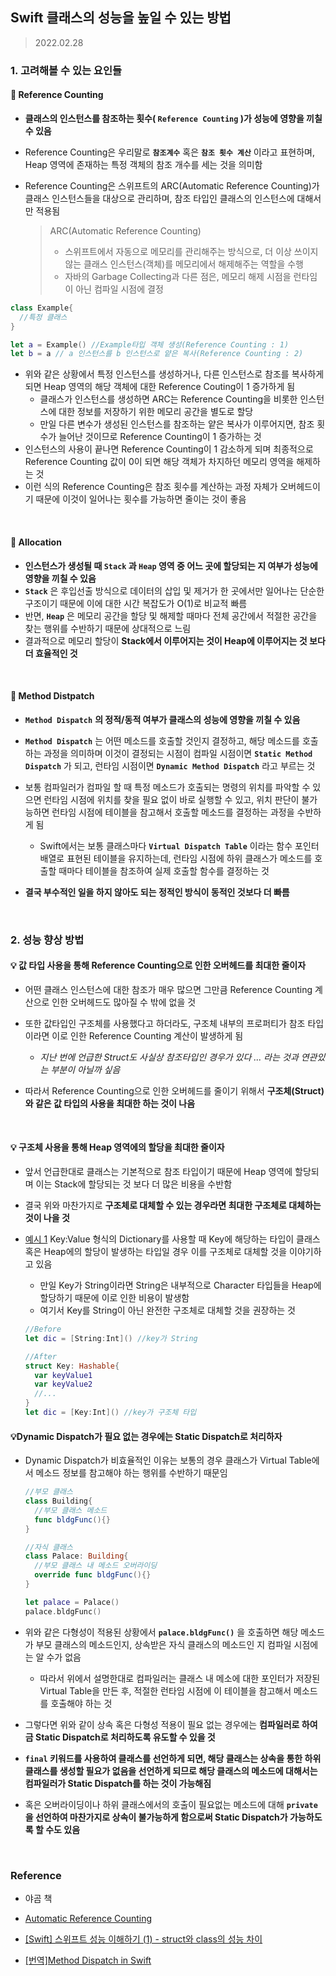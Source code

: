 ## Swift 클래스의 성능을 높일 수 있는 방법

> 2022.02.28

### 1.  고려해볼 수 있는 요인들

#### 🔎 Reference Counting

- __클래스의 인스턴스를 참조하는 횟수( `Reference Counting` )가 성능에 영향을 끼칠 수 있음__

- Reference Counting은 우리말로 __`참조계수`__ 혹은 __`참조 횟수 계산`__ 이라고 표현하며, Heap 영역에 존재하는 특정 객체의 참조 개수를 세는 것을 의미함

- Reference Counting은 스위프트의 ARC(Automatic Reference Counting)가 클래스 인스턴스들을 대상으로 관리하며, 참조 타입인 클래스의 인스턴스에 대해서만 적용됨 

  > ARC(Automatic Reference Counting)
  >
  > - 스위프트에서 자동으로 메모리를 관리해주는 방식으로,  더 이상 쓰이지 않는 클래스 인스턴스(객체)를 메모리에서 해제해주는 역할을 수행
  > - 자바의 Garbage Collecting과 다른 점은, 메모리 해제 시점을 런타임이 아닌 컴파일 시점에 결정

```swift
class Example{
  //특정 클래스
}

let a = Example() //Example타입 객체 생성(Reference Counting : 1)
let b = a // a 인스턴스를 b 인스턴스로 얕은 복사(Reference Counting : 2)
```

- 위와 같은 상황에서 특정 인스턴스를 생성하거나, 다른 인스턴스로 참조를 복사하게 되면 Heap 영역의 해당 객체에 대한 Reference Couting이 1 증가하게 됨
  - 클래스가 인스턴스를 생성하면 ARC는 Reference Counting을 비롯한 인스턴스에 대한 정보를 저장하기 위한 메모리 공간을 별도로 할당
  - 만일 다른 변수가 생성된 인스턴스를 참조하는 얕은 복사가 이루어지면, 참조 횟수가 늘어난 것이므로 Reference Counting이 1 증가하는 것
- 인스턴스의 사용이 끝나면 Reference Counting이 1 감소하게 되며 최종적으로 Reference Counting 값이 0이 되면 해당 객체가 차지하던 메모리 영역을 해제하는 것 
- 이런 식의 Reference Counting은 참조 횟수를 계산하는 과정 자체가 오버헤드이기 때문에 이것이 일어나는 횟수를 가능하면 줄이는 것이 좋음

​    

#### 🔎 Allocation

- __인스턴스가 생성될 때 `Stack` 과 `Heap` 영역 중 어느 곳에 할당되는 지 여부가 성능에 영향을 끼칠 수 있음__
- __`Stack`__ 은 후입선출 방식으로 데이터의 삽입 및 제거가 한 곳에서만 일어나는 단순한 구조이기 때문에 이에 대한 시간 복잡도가 O(1)로 비교적 빠름
- 반면, __`Heap`__ 은 메모리 공간을 할당 및 해제할 때마다 전체 공간에서 적절한 공간을 찾는 행위를 수반하기 때문에 상대적으로 느림
- 결과적으로 메모리 할당이 __Stack에서 이루어지는 것이 Heap에 이루어지는 것 보다 더 효율적인 것__

​     

#### 🔎 Method Distpatch

- __`Method Dispatch`__ __의 정적/동적 여부가 클래스의 성능에 영향을 끼칠 수 있음__

- __`Method Dispatch`__ 는 어떤 메소드를 호출할 것인지 결정하고, 해당 메소드를 호출하는 과정을 의미하며 이것이 결정되는 시점이 컴파일 시점이면 __`Static Method Dispatch`__ 가 되고, 런타임 시점이면 __`Dynamic Method Dispatch`__ 라고 부르는 것
- 보통 컴파일러가 컴파일 할 때 특정 메소드가 호출되는 명령의 위치를 파악할 수 있으면 런타임 시점에 위치를 찾을 필요 없이 바로 실행할 수 있고, 위치 판단이 불가능하면 런타임 시점에 테이블을 참고해서 호출할 메소드를 결정하는 과정을 수반하게 됨
  - Swift에서는 보통 클래스마다 __`Virtual Dispatch Table`__ 이라는 함수 포인터 배열로 표현된 테이블을 유지하는데, 런타임 시점에 하위 클래스가 메소드를 호출할 때마다 테이블을 참조하여 실제 호출할 함수를 결정하는 것
- __결국 부수적인 일을 하지 않아도 되는 정적인 방식이 동적인 것보다 더 빠름__

​    

### 2. 성능 향상 방법

#### 💡 값 타입 사용을 통해 Reference Counting으로 인한 오버헤드를 최대한 줄이자

- 어떤 클래스 인스턴스에 대한 참조가 매우 많으면 그만큼 Reference Counting 계산으로 인한 오버헤드도 많아질 수 밖에 없을 것
- 또한 값타입인 구조체를 사용했다고 하더라도, 구조체 내부의 프로퍼티가 참조 타입이라면 이로 인한 Reference Counting 계산이 발생하게 됨
  - *지난 번에 언급한 Struct도 사실상 참조타입인 경우가 있다 ... 라는 것과 연관있는 부분이 아닐까 싶음*

- 따라서 Reference Counting으로 인한 오버헤드를 줄이기 위해서 __구조체(Struct)와 같은 값 타입의 사용을 최대한 하는 것이 나음__

​    

#### 💡 구조체 사용을 통해 Heap 영역에의 할당을 최대한 줄이자

- 앞서 언급한대로 클래스는 기본적으로 참조 타입이기 때문에 Heap 영역에 할당되며 이는 Stack에 할당되는 것 보다 더 많은 비용을 수반함

- 결국 위와 마찬가지로 __구조체로 대체할 수 있는 경우라면 최대한 구조체로 대체하는 것이 나을 것__

- [예시 1](https://corykim0829.github.io/swift/Understanding-Swift-Performance/#) Key:Value 형식의 Dictionary를 사용할 때 Key에 해당하는 타입이 클래스 혹은 Heap에의 할당이 발생하는 타입일 경우 이를 구조체로 대체할 것을 이야기하고 있음

  - 만일 Key가 String이라면 String은 내부적으로 Character 타입들을 Heap에 할당하기 때문에 이로 인한 비용이 발생함
  - 여기서 Key를 String이 아닌 완전한 구조체로 대체할 것을 권장하는 것

  ```swift
  //Before
  let dic = [String:Int]() //key가 String
  
  //After
  struct Key: Hashable{
    var keyValue1
    var keyValue2
    //...
  }
  let dic = [Key:Int]() //key가 구조체 타입
  ```

  

#### 💡Dynamic Dispatch가 필요 없는 경우에는 Static Dispatch로 처리하자

- Dynamic Dispatch가 비효율적인 이유는 보통의 경우 클래스가 Virtual Table에서 메소드 정보를 참고해야 하는 행위를 수반하기 때문임

  ```swift
  //부모 클래스
  class Building{
    //부모 클래스 메소드
    func bldgFunc(){}
  }
  
  //자식 클래스
  class Palace: Building{
    //부모 클래스 내 메소드 오버라이딩
    override func bldgFunc(){}
  }
  
  let palace = Palace()
  palace.bldgFunc()
  ```

- 위와 같은 다형성이 적용된 상황에서 __`palace.bldgFunc()`__ 을 호출하면 해당 메소드가 부모 클래스의 메소드인지, 상속받은 자식 클래스의 메소드인 지 컴파일 시점에는 알 수가 없음

  - 따라서 위에서 설명한대로 컴파일러는 클래스 내 메소에 대한 포인터가 저장된 Virtual Table을 만든 후, 적절한 런타임 시점에 이 테이블을 참고해서 메소드를 호출해야 하는 것

- 그렇다면 위와 같이 상속 혹은 다형성 적용이 필요 없는 경우에는 __컴파일러로 하여금 Static Dispatch로 처리하도록 유도할 수 있을 것__

- __`final`  키워드를 사용하여 클래스를 선언하게 되면, 해당 클래스는 상속을 통한 하위 클래스를 생성할 필요가 없음을 선언하게 되므로 해당 클래스의 메소드에 대해서는 컴파일러가 Static Dispatch를 하는 것이 가능해짐__

- 혹은 오버라이딩이나 하위 클래스에서의 호출이 필요없는 메소드에 대해 __`private` 을 선언하여 마찬가지로 상속이 불가능하게 함으로써 Static Dispatch가 가능하도록 할 수도 있음__

​    

### Reference

- 야곰 책

- [Automatic Reference Counting](https://minsone.github.io/mac/ios/swift-automatic-reference-counting-summary)
- [[Swift] 스위프트 성능 이해하기 (1) - struct와 class의 성능 차이](https://corykim0829.github.io/swift/Understanding-Swift-Performance/#)

- [[번역]Method Dispatch in Swift](https://sihyungyou.github.io/iOS-method-dispatch/)